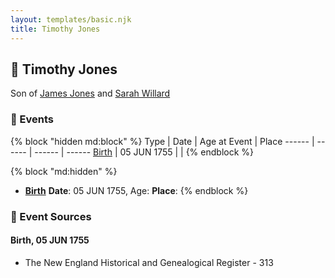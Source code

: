 ```yaml
---
layout: templates/basic.njk
title: Timothy Jones
---
```

## 🔵 Timothy Jones

Son of [James Jones](/people/6/61233476) and [Sarah Willard](/people/2/24374592)

### 📆 Events

{% block "hidden md:block" %}
Type | Date | Age at Event | Place
------ | ------ | ------ | ------
[Birth](#event-event-2) | 05 JUN 1755 |  |
{% endblock %}

{% block "md:hidden" %}
- **[Birth](#event-event-2)**
**Date**: 05 JUN 1755, Age:
**Place**:
{% endblock %}

### 📰 Event Sources

#### <a id="event-event-2"></a> Birth, 05 JUN 1755
* The New England Historical and Genealogical Register  - 313